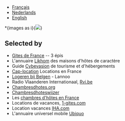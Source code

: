 * [Français](/fr)
* [Nederlands](/nl)
* [English](/en)

<div id="gallery">*{images as i}{<img src="/images/${i}"/>}</div>

## Selected by

* [Gites de France](http://www.gites-de-france.com/) -- 3 épis
* L'annuaire [Likhom](http://www.likhom.com/) des maisons d'hôtes de caractère
* Guide [Cybevasion](http://www.cybevasion.fr/) de tourisme et d'hébergements
* [Cap-location](http://www.cap-location.com/) Locations en France
* [Logeren bij Belgen](http://www.bestchambresdhotes.com/) - Lannoo
* Radio Vlaanderen Internationaal, [Rvi.be](http://www.rvi.be/)
* [Chambresdhotes.org](http://www.chambresdhotes.org/)
* [Chambresdhoteswijzer](http://www.chambresdhoteswijzer.nl/)
* Les [chambres d'hôtes en France](http://www.dormirenfrance.fr/)
* Locations de vacances, [1-gites.com](http://www.1-gites.com/)
* Location vacances  [IHA.com](http://www.iha.fr/)
* L'annuaire universel mobile [Ubiquo](http://www.ubiquo.info/lemurier)
